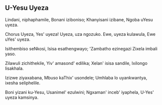 ## U-Yesu Uyeza

Lindani, niphaphamile, Bonani iziboniso;
Khanyisani izibane, Ngoba uYesu uyeza.

Chorus
Uyeza, Yes' uyeza! Uyeza, uza ngozuko.
Ewe, uyeza kulawula, Ewe uYes' uyeza.

Isithembiso seNkosi, Isisa esathengwayo;
'Zambatho ezinegazi Zixela imbali yaso.

Zilawuli zichithekile, Yiv' amasond' edilika;
Xelan' isisa sandile,  Ixilongo lisakhala.

Izizwe ziyaxabana, Mbuso kaThix' usondele;
Umhlaba lo uyankwantya, ixesha seliphelile.

Boni yizani ku-Yesu, Usanimel' ezulwini;
Ngxaman' inceb' iyaphela, U-Yes' uyeza kamsinya.


